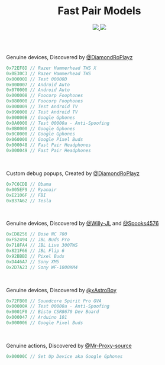 <h1 align="center">Fast Pair Models</h1>
<p align="center">
  <a href="#">
    <img src="https://hits.seeyoufarm.com/api/count/incr/badge.svg?url=https%3A%2F%2Fgithub.com%2FDiamondRoPlayz%2FFastPair-Models&title_bg=%232D2D2D&count_bg=%2300CC69&icon=github.svg&icon_color=%23E7E7E7&title=Views%20%28Day%20%2F%20All%29&edge_flat=false"/>
  </a>
  <a href="#">
    <img src="https://img.shields.io/github/stars/DiamondRoPlayz/FastPair-Models?affiliations=OWNER%2CCOLLABORATOR&labelColor=333333&logoColor=E7E7E7&color=EEAA00&label=Stars&logo=github"/>
  </a>
</p>

<br>
<br>

Genuine devices, Discovered by [@DiamondRoPlayz](https://github.com/DiamondRoPlayz)
```js
0x72EF8D // Razer Hammerhead TWS X
0x0E30C3 // Razer Hammerhead TWS
0x00000D // Test 00000D
0x000007 // Android Auto
0x070000 // Android Auto
0x000008 // Foocorp Foophones
0x080000 // Foocorp Foophones
0x000009 // Test Android TV
0x090000 // Test Android TV
0x00000B // Google Gphones
0x0A0000 // Test 00000a - Anti-Spoofing
0x0B0000 // Google Gphones
0x0C0000 // Google Gphones
0x060000 // Google Pixel Buds
0x000048 // Fast Pair Headphones
0x000049 // Fast Pair Headphones
```

<br>

Custom debug popups, Created by [@DiamondRoPlayz](https://github.com/DiamondRoPlayz)
```js
0x7C6CDB // Obama
0x005EF9 // Ryanair
0xE2106F // FBI
0xB37A62 // Tesla
```

<br>

Genuine devices, Discovered by [@Willy-JL](https://github.com/Willy-JL) and [@Spooks4576](https://github.com/Spooks4576)
```js
0xCD8256 // Bose NC 700
0xF52494 // JBL Buds Pro
0x718FA4 // JBL Live 300TWS
0x821F66 // JBL Flip 6
0x92BBBD // Pixel Buds
0xD446A7 // Sony XM5
0x2D7A23 // Sony WF-1000XM4
```

<br>

Genuine devices, Discovered by [@xAstroBoy](https://github.com/xAstroBoy)
```js
0x72FB00 // Soundcore Spirit Pro GVA
0x00000A // Test 00000a - Anti-Spoofing
0x0001F0 // Bisto CSR8670 Dev Board
0x000047 // Arduino 101
0x000006 // Google Pixel Buds
```

<br>

Genuine actions, Discovered by [@Mr-Proxy-source](https://github.com/Mr-Proxy-source)
```js
0x00000C // Set Up Device aka Google Gphones
```
